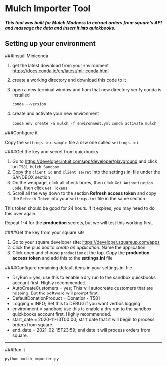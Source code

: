 # Mulch Importer Tool

##### This tool was built for Mulch Madness to extract orders from square's API and massage the data and insert it into quickbooks.



## Setting up your environment

###Install Miniconda
1. get the latest download from your environment https://docs.conda.io/en/latest/miniconda.html
2. create a working directory and download this code to it
3. open a new terminal window and from that new directory verify conda is installed
    
    `conda --version`
    
4. create and activate your new environment
    
    `conda env create -n mulch -f environment.yml`
    `conda activate mulch`

###Configure it

Copy the `settings.ini.sample` file a new one called `settings.ini`

####Get the key and secret from quickbooks
1. Go to https://developer.intuit.com/app/developer/playground and click on `T581 Mulch Sandbox`
2. Copy the `client id` and `client secret` into the settings.ini file under the SANDBOX section
3. On the webpage, click all check boxes, then click `Get Authorization Code`, then click `Get Tokens`
4. Scroll all the way down to the section **Refresh access token** and copy the `Refresh Token` into your `settings.ini` file in the same section.

This token should be good for 24 hours. If it expires, you may need to do this over again.

Repeat 1-4 for the **production** secrets, but we will test this working first.

####Get the key from your square site

1. Go to your square developer site: https://developer.squareup.com/apps
2. Click the plus box to *create an application*. Name the application.
3. Click open and choose `production` at the top. Copy the **production access token** and add this to the **settings.ini** file

####Configure remaining default items in your settings.ini file
* DryRun = yes; use this to enable a dry run to the sandbox quickbooks account first. Highly recommended.
* AutoCreateCustomers = yes; This will autocreate customers that are missing. But the software will prompt first.
* DefaultDonationProduct = Donation - T581
* Logging = INFO; Set this to DEBUG if you want verbos logging
* environment = sandbox; use this to enable a dry run to the sandbox quickbooks account first. Highly recommended. 
* start_date = 2020-11-13T00:00; start date that it will begin to process orders from square.
* end_date = 2021-02-15T23:59; end date it will process orders from square.


---

###Run it

`python mulch_importer.py`